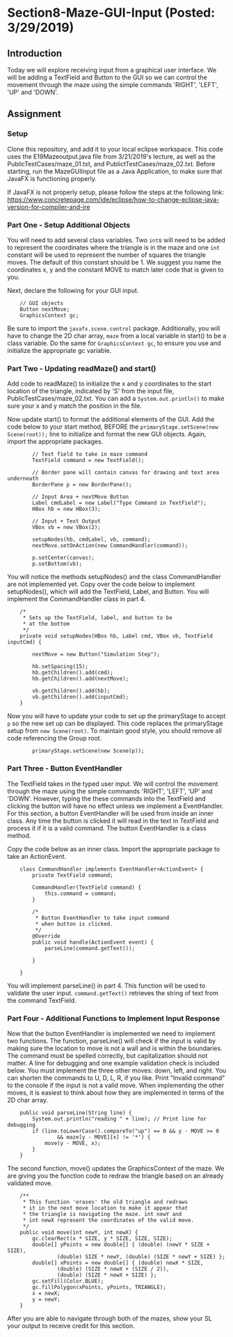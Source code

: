 # Section8-Maze-GUI-Input (Posted: 3/29/2019)

## Introduction

Today we will explore receiving input from a graphical user 
interface. We will be adding a TextField and Button to the GUI 
so we can control the movement through the maze using the simple
 commands 'RIGHT', 'LEFT', 'UP' and 'DOWN'.


## Assignment

### Setup
Clone this repository, and add it to your local eclipse workspace. 
This code uses the E19Mazeoutput.java file from 3/21/2019's lecture, 
as well as the PublicTestCases/maze_01.txt, and PublictTestCases/maze_02.txt.
Before starting, run the MazeGUIInput file as a Java Application, to 
make sure that JavaFX is functioning properly. 

If JavaFX is not properly setup, please follow the steps at the following 
link: https://www.concretepage.com/ide/eclipse/how-to-change-eclipse-java-version-for-compiler-and-jre

### Part One - Setup Additional Objects 
You will need to add several class variables. Two ```int```s will
need to be added to represent the coordinates where the triangle
is in the maze and one ```int``` constant will be used to 
represent the number of squares the triangle moves. The default 
of this constant should be 1. We suggest 
you name the coordinates x, y and the constant MOVE to match 
later code that is given to you.

Next, declare the following for your GUI input.
```
    // GUI objects
    Button nextMove;
    GraphicsContext gc;
```
Be sure to import the ```javafx.scene.control```
package. Additionally, you will have to change the 2D char array,
```maze``` from a local variable in start() to be a class variable. 
Do the same for ```GraphicsContext gc```, to ensure you use
and initialize the appropriate gc variable. 


### Part Two - Updating readMaze() and start()
Add code to readMaze() to initialize the x and y coordinates to 
the start location of the triangle, indicated by 'S' from the
input file, PublicTestCases/maze_02.txt. You can add a
```System.out.println()``` to make sure your x and y match the position in the file. 

Now update start() to format the additional elements of the GUI. 
Add the code below to your start method, BEFORE the 
```primaryStage.setScene(new Scene(root));``` line
to initialize and format the new GUI objects.
Again, import the appropriate packages. 

```
        // Text field to take in maze command
        TextField command = new TextField();

        // Border pane will contain canvas for drawing and text area underneath
        BorderPane p = new BorderPane();

        // Input Area + nextMove Button
        Label cmdLabel = new Label("Type Command in TextField");
        HBox hb = new HBox(3);

        // Input + Text Output
        VBox vb = new VBox(2);

        setupNodes(hb, cmdLabel, vb, command);
        nextMove.setOnAction(new CommandHandler(command));

        p.setCenter(canvas);
        p.setBottom(vb);
```

You will notice the methods setupNodes() and the class CommandHandler
are not implemented yet. Copy over the code below to implement
setupNodes(), which will add the TextField, Label, and Button.
You will implement the CommandHandler class in part 4.

```
    /*
     * Sets up the TextField, label, and button to be
     * at the bottom
     */
    private void setupNodes(HBox hb, Label cmd, VBox vb, TextField inputCmd) {

        nextMove = new Button("Simulation Step");

        hb.setSpacing(15);
        hb.getChildren().add(cmd);
        hb.getChildren().add(nextMove);

        vb.getChildren().add(hb);
        vb.getChildren().add(inputCmd);
    }
```

Now you will have to update your code to set up the primaryStage 
to accept ```p``` so the new set up can be displayed. This code
replaces the primaryStage setup from
```new Scene(root)```. To maintain good style, you should 
remove all code referencing the Group root. 

```
        primaryStage.setScene(new Scene(p));

```

### Part Three - Button EventHandler
The TextField takes in the typed user input. We will 
control the movement through the maze using the simple commands 
'RIGHT', 'LEFT', 'UP' and 'DOWN'. However, typing the these 
commands into the TextField and clicking the button will have no
effect unless we implement a EventHandler. For this section, a 
button EventHandler will be used from inside an inner class. Any time 
the button is clicked it will read in the text in TextField and
process it if it is a  valid command. The button EventHandler is a
class method. 

Copy the code below as an inner class. Import the appropriate package
to take an ActionEvent.

```
    class CommandHandler implements EventHandler<ActionEvent> {
    	private TextField command;

    	CommandHandler(TextField command) {
    		this.command = command;
    	}

    	/*
    	 * Button EventHandler to take input command
    	 * when button is clicked.
    	 */
    	@Override
    	public void handle(ActionEvent event) {
    		parseLine(command.getText());

    	}

    }
```

You will implement parseLine() in part 4. This function will be 
used to validate the user input. ```command.getText()``` retrieves the
string of text from the command TextField. 

### Part Four - Additional Functions to Implement Input Response 

Now that the button EventHandler is implemented we need to 
implement two functions. The function, parseLine() will check if
the input is valid by making sure the location to move is not a 
wall and is within the boundaries. The command must be spelled 
correctly, but capitalization should not matter. A line for 
debugging and one example validation check is included below.
You must implement the three other moves: down, left, and right.
You can shorten the commands to U, D, L, R, if you like.
Print "Invalid command" to the console if the input is not a 
valid move. When implementing the other moves, it is easiest to 
think about how they are implemented in terms of the 2D char
array. 

```
    public void parseLine(String line) {
        System.out.println("reading " + line); // Print line for debugging
        if (line.toLowerCase().compareTo("up") == 0 && y - MOVE >= 0
                && maze[y - MOVE][x] != '*') {
            move(y - MOVE, x);
        } 
    }
```

The second function, move() updates the GraphicsContext of the 
maze. We are giving you the function code to redraw the triangle
based on an already validated move. 

```
    /**
     * This function 'erases' the old triangle and redraws
     * it in the next move location to make it appear that
     * the triangle is navigating the maze. int newY and 
     * int newX represent the coordinates of the valid move. 
     */
    public void move(int newY, int newX) {
        gc.clearRect(x * SIZE, y * SIZE, SIZE, SIZE);
        double[] yPoints = new double[] { (double) (newY * SIZE + SIZE),
                (double) SIZE * newY, (double) (SIZE * newY + SIZE) };
        double[] xPoints = new double[] { (double) newX * SIZE,
                (double) (SIZE * newX + (SIZE / 2)),
                (double) (SIZE * newX + SIZE) };
        gc.setFill(Color.BLUE);
        gc.fillPolygon(xPoints, yPoints, TRIANGLE);
        x = newX;
        y = newY;
    }

```

After you are able to navigate through both of the mazes,
show your SL your output to receive credit for this section. 
